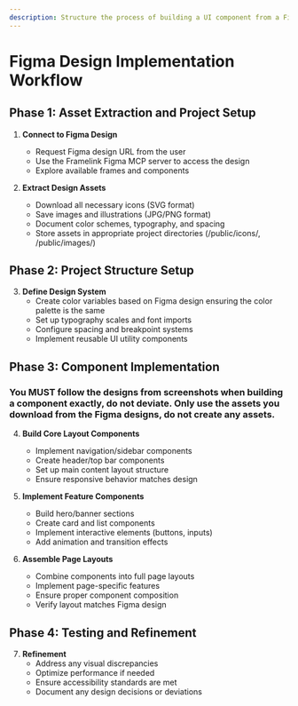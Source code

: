 ```yaml
---
description: Structure the process of building a UI component from a Figma design
---
```


# Figma Design Implementation Workflow

## Phase 1: Asset Extraction and Project Setup

1. **Connect to Figma Design**
   - Request Figma design URL from the user
   - Use the Framelink Figma MCP server to access the design
   - Explore available frames and components

2. **Extract Design Assets** 
   - Download all necessary icons (SVG format)
   - Save images and illustrations (JPG/PNG format)
   - Document color schemes, typography, and spacing
   - Store assets in appropriate project directories (/public/icons/, /public/images/)

## Phase 2: Project Structure Setup

3. **Define Design System**
   - Create color variables based on Figma design ensuring the color palette is the same
   - Set up typography scales and font imports
   - Configure spacing and breakpoint systems
   - Implement reusable UI utility components

## Phase 3: Component Implementation
### You MUST follow the designs from screenshots when building a component exactly, do not deviate. Only use the assets you download from the Figma designs, do not create any assets. 

4. **Build Core Layout Components**
   - Implement navigation/sidebar components
   - Create header/top bar components
   - Set up main content layout structure
   - Ensure responsive behavior matches design

5. **Implement Feature Components**

   - Build hero/banner sections
   - Create card and list components
   - Implement interactive elements (buttons, inputs)
   - Add animation and transition effects

6. **Assemble Page Layouts**
   - Combine components into full page layouts
   - Implement page-specific features
   - Ensure proper component composition
   - Verify layout matches Figma design

## Phase 4: Testing and Refinement
7. **Refinement**
   - Address any visual discrepancies
   - Optimize performance if needed
   - Ensure accessibility standards are met
   - Document any design decisions or deviations